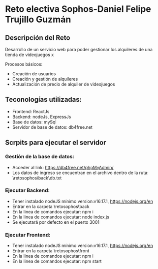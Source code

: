 
# Reto electiva Sophos-Daniel Felipe Trujillo Guzmán

## Descripción del Reto
Desarrollo de un servicio web para poder gestionar los alquileres de una tienda de videojuegos x

Procesos básicos:
- Creación de usuarios
- Creación y gestión de alquileres
- Actualización de precio de alquiler de videojuegos

## Teconologías utilizadas:
- Frontend: ReactJs
- Backend: nodeJs, ExpressJs
- Base de datos: mySql
- Servidor de base de datos: db4free.net 
## Scrpits para ejecutar el servidor 

### Gestión de la base de datos: 
- Acceder al link: https://db4free.net/phpMyAdmin/
- Los datos de ingreso se encuentran en el archivo dentro de la ruta: \retosophos\back\db.txt

### Ejecutar Backend:
- Tener instalado nodeJS mínimo version:v16.17.1,  https://nodejs.org/en
- Entrar en la carpeta \retosophos\back
- En la linea de comandos ejecutar: npm i
- En la linea de comandos ejecutar: node index.js
- Se ejecutará por defecto en el puerto 3001

### Ejecutar Frontend:
- Tener instalado nodeJS mínimo version:v16.17.1,  https://nodejs.org/en
- Entrar en la carpeta \retosophos\front
- En la linea de comandos ejecutar: npm i
- En la linea de comandos ejecutar: npm start
